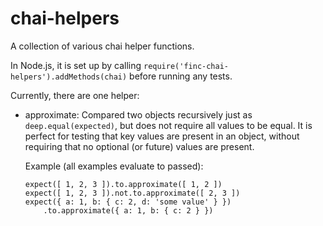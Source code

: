 chai-helpers
============

A collection of various chai helper functions.

In Node.js, it is set up by calling `require('finc-chai-helpers').addMethods(chai)`
before running any tests.

Currently, there are one helper:

-   approximate: Compared two objects recursively just as `deep.equal(expected)`,
    but does not require all values to be equal. It is perfect for testing that
    key values are present in an object, without requiring that no optional
    (or future) values are present.

    Example (all examples evaluate to passed):

        expect([ 1, 2, 3 ]).to.approximate([ 1, 2 ])
        expect([ 1, 2, 3 ]).not.to.approximate([ 2, 3 ])
        expect({ a: 1, b: { c: 2, d: 'some value' } })
            .to.approximate({ a: 1, b: { c: 2 } })
